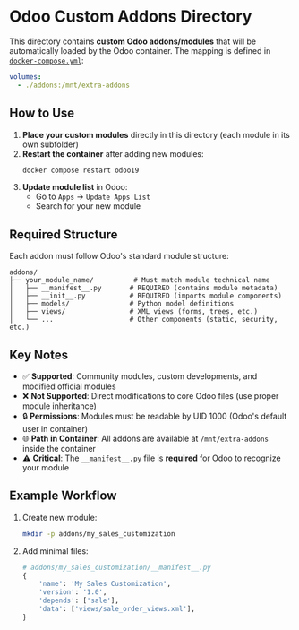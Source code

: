 # Odoo Custom Addons Directory

This directory contains **custom Odoo addons/modules** that will be automatically loaded by the Odoo container. The mapping is defined in [`docker-compose.yml`](../docker-compose.yml):

```yaml
volumes:
  - ./addons:/mnt/extra-addons
```

## How to Use
1. **Place your custom modules** directly in this directory (each module in its own subfolder)
2. **Restart the container** after adding new modules:
   ```bash
   docker compose restart odoo19
   ```
3. **Update module list** in Odoo:
   - Go to `Apps` → `Update Apps List`
   - Search for your new module

## Required Structure
Each addon must follow Odoo's standard module structure:
```
addons/
├── your_module_name/          # Must match module technical name
│   ├── __manifest__.py       # REQUIRED (contains module metadata)
│   ├── __init__.py           # REQUIRED (imports module components)
│   ├── models/               # Python model definitions
│   ├── views/                # XML views (forms, trees, etc.)
│   └── ...                   # Other components (static, security, etc.)
```

## Key Notes
- ✅ **Supported**: Community modules, custom developments, and modified official modules
- ❌ **Not Supported**: Direct modifications to core Odoo files (use proper module inheritance)
- 🔒 **Permissions**: Modules must be readable by UID 1000 (Odoo's default user in container)
- 🌐 **Path in Container**: All addons are available at `/mnt/extra-addons` inside the container
- ⚠️ **Critical**: The `__manifest__.py` file is **required** for Odoo to recognize your module

## Example Workflow
1. Create new module:
   ```bash
   mkdir -p addons/my_sales_customization
   ```
2. Add minimal files:
   ```python
   # addons/my_sales_customization/__manifest__.py
   {
       'name': 'My Sales Customization',
       'version': '1.0',
       'depends': ['sale'],
       'data': ['views/sale_order_views.xml'],
   }
